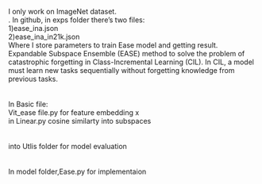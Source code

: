 I only work on ImageNet dataset.</br>.
In github, in exps folder there’s two files:</br>
1)ease_ina.json</br>
2)ease_ina_in21k.json</br>
Where I store parameters to train Ease model and getting result.</br>
Expandable Subspace Ensemble (EASE) method to solve the problem of catastrophic forgetting in Class-Incremental Learning (CIL). In CIL, a model must learn new tasks sequentially without forgetting knowledge from previous tasks.</br>
</br>
</br>
In Basic file:</br>
Vit_ease file.py for feature embedding x</br>
in Linear.py cosine similarty into subspaces</br>
</br>
</br>
into Utlis folder for model evaluation</br>
</br>
</br>
In model folder,Ease.py for implementaion  



